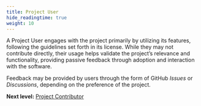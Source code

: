```yaml
---
title: Project User
hide_readingtime: true
weight: 10
---
```


A Project User engages with the project primarily by utilizing its features, following the guidelines set forth in its license. While they may not contribute directly, their usage helps validate the project’s relevance and functionality, providing passive feedback through adoption and interaction with the software.

Feedback may be provided by users through the form of GitHub _Issues_ or _Discussions_, depending on the preference of the project.

**Next level:** [Project Contributor](./contributor.md)